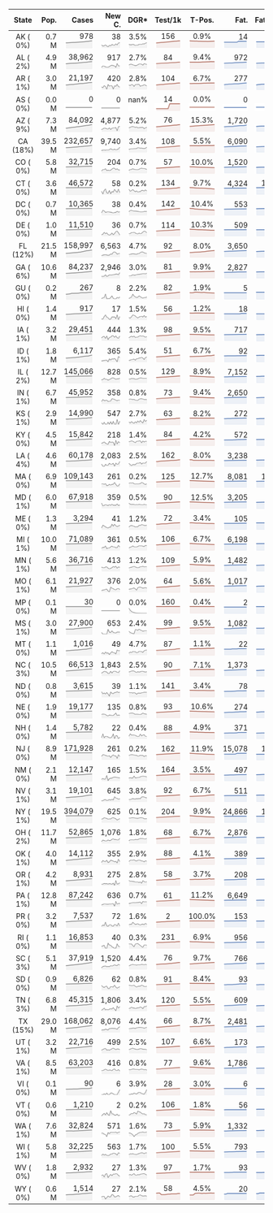 
<!-- Building Table Time:  2020-07-02T03:54:32.584017 -->


| State | Pop. | Cases | New C. | DGR* | Test/1k | T-Pos. | Fat. | Fat./1M  | CFR* |  GF* | GF-14day | Dbl.Days | CDD |  
| :---: | ---: | ---: | ---: | :---: | :---: | :---: | ---: | ---:  | :---: |  :---: | :---: | :---: | ---: |  
| AK ( 0%)  | 0.7 M  | 978 <br><img src="/assets/images/covid/sparklines/AK_img_positive_20200702_1593676472.png"> | 38 <br><img src="/assets/images/covid/sparklines/AK_img_positiveIncrease_20200702_1593676472.png"> | 3.5% <br><img src="/assets/images/covid/sparklines/AK_img_dgr_4_20200702_1593676472.png"> | 156 <br><img src="/assets/images/covid/sparklines/AK_img_total_test_per_1k_20200702_1593676472.png"> | 0.9% <br><img src="/assets/images/covid/sparklines/AK_img_test_positivity_20200702_1593676473.png"> | 14 <br><img src="/assets/images/covid/sparklines/AK_img_death_20200702_1593676473.png"> | 19 <br><img src="/assets/images/covid/sparklines/AK_img_death_20200702_1593676473.png">  | 1.5% <br><img src="/assets/images/covid/sparklines/AK_img_cfr_4_20200702_1593676474.png"> |  1.2 <br><img src="/assets/images/covid/sparklines/AK_img_gfac_4_20200702_1593676473.png"> | 17.6 <br><img src="/assets/images/covid/sparklines/AK_img_gfac_14sum_20200702_1593676473.png"> | 20 <br><img src="/assets/images/covid/sparklines/AK_img_doubling_days_20200702_1593676473.png"> | 0   |  
| AL ( 2%)  | 4.9 M  | 38,962 <br><img src="/assets/images/covid/sparklines/AL_img_positive_20200702_1593676474.png"> | 917 <br><img src="/assets/images/covid/sparklines/AL_img_positiveIncrease_20200702_1593676474.png"> | 2.7% <br><img src="/assets/images/covid/sparklines/AL_img_dgr_4_20200702_1593676474.png"> | 84 <br><img src="/assets/images/covid/sparklines/AL_img_total_test_per_1k_20200702_1593676474.png"> | 9.4% <br><img src="/assets/images/covid/sparklines/AL_img_test_positivity_20200702_1593676474.png"> | 972 <br><img src="/assets/images/covid/sparklines/AL_img_death_20200702_1593676474.png"> | 198 <br><img src="/assets/images/covid/sparklines/AL_img_death_20200702_1593676474.png">  | 2.5% <br><img src="/assets/images/covid/sparklines/AL_img_cfr_4_20200702_1593676475.png"> |  1.4 <br><img src="/assets/images/covid/sparklines/AL_img_gfac_4_20200702_1593676474.png"> | 17.5 <br><img src="/assets/images/covid/sparklines/AL_img_gfac_14sum_20200702_1593676475.png"> | 26 <br><img src="/assets/images/covid/sparklines/AL_img_doubling_days_20200702_1593676475.png"> | 0   |  
| AR ( 1%)  | 3.0 M  | 21,197 <br><img src="/assets/images/covid/sparklines/AR_img_positive_20200702_1593676475.png"> | 420 <br><img src="/assets/images/covid/sparklines/AR_img_positiveIncrease_20200702_1593676475.png"> | 2.8% <br><img src="/assets/images/covid/sparklines/AR_img_dgr_4_20200702_1593676475.png"> | 104 <br><img src="/assets/images/covid/sparklines/AR_img_total_test_per_1k_20200702_1593676476.png"> | 6.7% <br><img src="/assets/images/covid/sparklines/AR_img_test_positivity_20200702_1593676476.png"> | 277 <br><img src="/assets/images/covid/sparklines/AR_img_death_20200702_1593676476.png"> | 92 <br><img src="/assets/images/covid/sparklines/AR_img_death_20200702_1593676476.png">  | 1.3% <br><img src="/assets/images/covid/sparklines/AR_img_cfr_4_20200702_1593676477.png"> |  0.9 <br><img src="/assets/images/covid/sparklines/AR_img_gfac_4_20200702_1593676476.png"> | 12.0 <br><img src="/assets/images/covid/sparklines/AR_img_gfac_14sum_20200702_1593676476.png"> | 25 <br><img src="/assets/images/covid/sparklines/AR_img_doubling_days_20200702_1593676476.png"> | 2   |  
| AS ( 0%)  | 0.0 M  | 0 <br><img src="/assets/images/covid/sparklines/AS_img_positive_20200702_1593676477.png"> | 0 <br><img src="/assets/images/covid/sparklines/AS_img_positiveIncrease_20200702_1593676477.png"> | nan% <br><img src="/assets/images/covid/sparklines/AS_img_dgr_4_20200702_1593676477.png"> | 14 <br><img src="/assets/images/covid/sparklines/AS_img_total_test_per_1k_20200702_1593676477.png"> | 0.0% <br><img src="/assets/images/covid/sparklines/AS_img_test_positivity_20200702_1593676477.png"> | 0 <br><img src="/assets/images/covid/sparklines/AS_img_death_20200702_1593676477.png"> | 0 <br><img src="/assets/images/covid/sparklines/AS_img_death_20200702_1593676477.png">  | 0.0% <br><img src="/assets/images/covid/sparklines/AS_img_cfr_4_20200702_1593676478.png"> |  nan <br><img src="/assets/images/covid/sparklines/AS_img_gfac_4_20200702_1593676477.png"> | nan <br><img src="/assets/images/covid/sparklines/AS_img_gfac_14sum_20200702_1593676478.png"> | nan <br><img src="/assets/images/covid/sparklines/AS_img_doubling_days_20200702_1593676478.png"> | 93   |  
| AZ ( 9%)  | 7.3 M  | 84,092 <br><img src="/assets/images/covid/sparklines/AZ_img_positive_20200702_1593676478.png"> | 4,877 <br><img src="/assets/images/covid/sparklines/AZ_img_positiveIncrease_20200702_1593676478.png"> | 5.2% <br><img src="/assets/images/covid/sparklines/AZ_img_dgr_4_20200702_1593676478.png"> | 76 <br><img src="/assets/images/covid/sparklines/AZ_img_total_test_per_1k_20200702_1593676479.png"> | 15.3% <br><img src="/assets/images/covid/sparklines/AZ_img_test_positivity_20200702_1593676479.png"> | 1,720 <br><img src="/assets/images/covid/sparklines/AZ_img_death_20200702_1593676479.png"> | 236 <br><img src="/assets/images/covid/sparklines/AZ_img_death_20200702_1593676479.png">  | 2.1% <br><img src="/assets/images/covid/sparklines/AZ_img_cfr_4_20200702_1593676480.png"> |  2.5 <br><img src="/assets/images/covid/sparklines/AZ_img_gfac_4_20200702_1593676479.png"> | 19.2 <br><img src="/assets/images/covid/sparklines/AZ_img_gfac_14sum_20200702_1593676479.png"> | 13 <br><img src="/assets/images/covid/sparklines/AZ_img_doubling_days_20200702_1593676480.png"> | 0   |  
| CA (18%)  | 39.5 M  | 232,657 <br><img src="/assets/images/covid/sparklines/CA_img_positive_20200702_1593676480.png"> | 9,740 <br><img src="/assets/images/covid/sparklines/CA_img_positiveIncrease_20200702_1593676480.png"> | 3.4% <br><img src="/assets/images/covid/sparklines/CA_img_dgr_4_20200702_1593676480.png"> | 108 <br><img src="/assets/images/covid/sparklines/CA_img_total_test_per_1k_20200702_1593676480.png"> | 5.5% <br><img src="/assets/images/covid/sparklines/CA_img_test_positivity_20200702_1593676480.png"> | 6,090 <br><img src="/assets/images/covid/sparklines/CA_img_death_20200702_1593676481.png"> | 154 <br><img src="/assets/images/covid/sparklines/CA_img_death_20200702_1593676481.png">  | 2.7% <br><img src="/assets/images/covid/sparklines/CA_img_cfr_4_20200702_1593676481.png"> |  1.3 <br><img src="/assets/images/covid/sparklines/CA_img_gfac_4_20200702_1593676481.png"> | 15.3 <br><img src="/assets/images/covid/sparklines/CA_img_gfac_14sum_20200702_1593676481.png"> | 20 <br><img src="/assets/images/covid/sparklines/CA_img_doubling_days_20200702_1593676481.png"> | 0   |  
| CO ( 0%)  | 5.8 M  | 32,715 <br><img src="/assets/images/covid/sparklines/CO_img_positive_20200702_1593676481.png"> | 204 <br><img src="/assets/images/covid/sparklines/CO_img_positiveIncrease_20200702_1593676482.png"> | 0.7% <br><img src="/assets/images/covid/sparklines/CO_img_dgr_4_20200702_1593676482.png"> | 57 <br><img src="/assets/images/covid/sparklines/CO_img_total_test_per_1k_20200702_1593676482.png"> | 10.0% <br><img src="/assets/images/covid/sparklines/CO_img_test_positivity_20200702_1593676482.png"> | 1,520 <br><img src="/assets/images/covid/sparklines/CO_img_death_20200702_1593676482.png"> | 264 <br><img src="/assets/images/covid/sparklines/CO_img_death_20200702_1593676482.png">  | 4.6% <br><img src="/assets/images/covid/sparklines/CO_img_cfr_4_20200702_1593676483.png"> |  1.0 <br><img src="/assets/images/covid/sparklines/CO_img_gfac_4_20200702_1593676482.png"> | 15.0 <br><img src="/assets/images/covid/sparklines/CO_img_gfac_14sum_20200702_1593676482.png"> | 98 <br><img src="/assets/images/covid/sparklines/CO_img_doubling_days_20200702_1593676483.png"> | 0   |  
| CT ( 0%)  | 3.6 M  | 46,572 <br><img src="/assets/images/covid/sparklines/CT_img_positive_20200702_1593676483.png"> | 58 <br><img src="/assets/images/covid/sparklines/CT_img_positiveIncrease_20200702_1593676483.png"> | 0.2% <br><img src="/assets/images/covid/sparklines/CT_img_dgr_4_20200702_1593676483.png"> | 134 <br><img src="/assets/images/covid/sparklines/CT_img_total_test_per_1k_20200702_1593676484.png"> | 9.7% <br><img src="/assets/images/covid/sparklines/CT_img_test_positivity_20200702_1593676484.png"> | 4,324 <br><img src="/assets/images/covid/sparklines/CT_img_death_20200702_1593676484.png"> | 1,213 <br><img src="/assets/images/covid/sparklines/CT_img_death_20200702_1593676484.png">  | 9.3% <br><img src="/assets/images/covid/sparklines/CT_img_cfr_4_20200702_1593676485.png"> |  1.2 <br><img src="/assets/images/covid/sparklines/CT_img_gfac_4_20200702_1593676484.png"> | 30.1 <br><img src="/assets/images/covid/sparklines/CT_img_gfac_14sum_20200702_1593676484.png"> | 360 <br><img src="/assets/images/covid/sparklines/CT_img_doubling_days_20200702_1593676484.png"> | 1   |  
| DC ( 0%)  | 0.7 M  | 10,365 <br><img src="/assets/images/covid/sparklines/DC_img_positive_20200702_1593676485.png"> | 38 <br><img src="/assets/images/covid/sparklines/DC_img_positiveIncrease_20200702_1593676485.png"> | 0.4% <br><img src="/assets/images/covid/sparklines/DC_img_dgr_4_20200702_1593676485.png"> | 142 <br><img src="/assets/images/covid/sparklines/DC_img_total_test_per_1k_20200702_1593676485.png"> | 10.4% <br><img src="/assets/images/covid/sparklines/DC_img_test_positivity_20200702_1593676485.png"> | 553 <br><img src="/assets/images/covid/sparklines/DC_img_death_20200702_1593676485.png"> | 784 <br><img src="/assets/images/covid/sparklines/DC_img_death_20200702_1593676485.png">  | 5.3% <br><img src="/assets/images/covid/sparklines/DC_img_cfr_4_20200702_1593676486.png"> |  1.0 <br><img src="/assets/images/covid/sparklines/DC_img_gfac_4_20200702_1593676486.png"> | 14.8 <br><img src="/assets/images/covid/sparklines/DC_img_gfac_14sum_20200702_1593676486.png"> | 194 <br><img src="/assets/images/covid/sparklines/DC_img_doubling_days_20200702_1593676486.png"> | 0   |  
| DE ( 0%)  | 1.0 M  | 11,510 <br><img src="/assets/images/covid/sparklines/DE_img_positive_20200702_1593676486.png"> | 36 <br><img src="/assets/images/covid/sparklines/DE_img_positiveIncrease_20200702_1593676486.png"> | 0.7% <br><img src="/assets/images/covid/sparklines/DE_img_dgr_4_20200702_1593676487.png"> | 114 <br><img src="/assets/images/covid/sparklines/DE_img_total_test_per_1k_20200702_1593676487.png"> | 10.3% <br><img src="/assets/images/covid/sparklines/DE_img_test_positivity_20200702_1593676487.png"> | 509 <br><img src="/assets/images/covid/sparklines/DE_img_death_20200702_1593676487.png"> | 523 <br><img src="/assets/images/covid/sparklines/DE_img_death_20200702_1593676487.png">  | 4.5% <br><img src="/assets/images/covid/sparklines/DE_img_cfr_4_20200702_1593676488.png"> |  0.8 <br><img src="/assets/images/covid/sparklines/DE_img_gfac_4_20200702_1593676487.png"> | 16.7 <br><img src="/assets/images/covid/sparklines/DE_img_gfac_14sum_20200702_1593676487.png"> | 99 <br><img src="/assets/images/covid/sparklines/DE_img_doubling_days_20200702_1593676487.png"> | 2   |  
| FL (12%)  | 21.5 M  | 158,997 <br><img src="/assets/images/covid/sparklines/FL_img_positive_20200702_1593676488.png"> | 6,563 <br><img src="/assets/images/covid/sparklines/FL_img_positiveIncrease_20200702_1593676488.png"> | 4.7% <br><img src="/assets/images/covid/sparklines/FL_img_dgr_4_20200702_1593676488.png"> | 92 <br><img src="/assets/images/covid/sparklines/FL_img_total_test_per_1k_20200702_1593676488.png"> | 8.0% <br><img src="/assets/images/covid/sparklines/FL_img_test_positivity_20200702_1593676488.png"> | 3,650 <br><img src="/assets/images/covid/sparklines/FL_img_death_20200702_1593676489.png"> | 170 <br><img src="/assets/images/covid/sparklines/FL_img_death_20200702_1593676489.png">  | 2.4% <br><img src="/assets/images/covid/sparklines/FL_img_cfr_4_20200702_1593676489.png"> |  1.0 <br><img src="/assets/images/covid/sparklines/FL_img_gfac_4_20200702_1593676489.png"> | 15.6 <br><img src="/assets/images/covid/sparklines/FL_img_gfac_14sum_20200702_1593676489.png"> | 15 <br><img src="/assets/images/covid/sparklines/FL_img_doubling_days_20200702_1593676489.png"> | 0   |  
| GA ( 6%)  | 10.6 M  | 84,237 <br><img src="/assets/images/covid/sparklines/GA_img_positive_20200702_1593676490.png"> | 2,946 <br><img src="/assets/images/covid/sparklines/GA_img_positiveIncrease_20200702_1593676490.png"> | 3.0% <br><img src="/assets/images/covid/sparklines/GA_img_dgr_4_20200702_1593676490.png"> | 81 <br><img src="/assets/images/covid/sparklines/GA_img_total_test_per_1k_20200702_1593676490.png"> | 9.9% <br><img src="/assets/images/covid/sparklines/GA_img_test_positivity_20200702_1593676490.png"> | 2,827 <br><img src="/assets/images/covid/sparklines/GA_img_death_20200702_1593676490.png"> | 266 <br><img src="/assets/images/covid/sparklines/GA_img_death_20200702_1593676490.png">  | 3.5% <br><img src="/assets/images/covid/sparklines/GA_img_cfr_4_20200702_1593676491.png"> |  1.2 <br><img src="/assets/images/covid/sparklines/GA_img_gfac_4_20200702_1593676490.png"> | 15.7 <br><img src="/assets/images/covid/sparklines/GA_img_gfac_14sum_20200702_1593676491.png"> | 23 <br><img src="/assets/images/covid/sparklines/GA_img_doubling_days_20200702_1593676491.png"> | 0   |  
| GU ( 0%)  | 0.2 M  | 267 <br><img src="/assets/images/covid/sparklines/GU_img_positive_20200702_1593676491.png"> | 8 <br><img src="/assets/images/covid/sparklines/GU_img_positiveIncrease_20200702_1593676491.png"> | 2.2% <br><img src="/assets/images/covid/sparklines/GU_img_dgr_4_20200702_1593676491.png"> | 82 <br><img src="/assets/images/covid/sparklines/GU_img_total_test_per_1k_20200702_1593676491.png"> | 1.9% <br><img src="/assets/images/covid/sparklines/GU_img_test_positivity_20200702_1593676492.png"> | 5 <br><img src="/assets/images/covid/sparklines/GU_img_death_20200702_1593676492.png"> | 30 <br><img src="/assets/images/covid/sparklines/GU_img_death_20200702_1593676492.png">  | 1.9% <br><img src="/assets/images/covid/sparklines/GU_img_cfr_4_20200702_1593676492.png"> |  1.4 <br><img src="/assets/images/covid/sparklines/GU_img_gfac_4_20200702_1593676492.png"> | 22.9 <br><img src="/assets/images/covid/sparklines/GU_img_gfac_14sum_20200702_1593676492.png"> | 31 <br><img src="/assets/images/covid/sparklines/GU_img_doubling_days_20200702_1593676492.png"> | 0   |  
| HI ( 0%)  | 1.4 M  | 917 <br><img src="/assets/images/covid/sparklines/HI_img_positive_20200702_1593676493.png"> | 17 <br><img src="/assets/images/covid/sparklines/HI_img_positiveIncrease_20200702_1593676493.png"> | 1.5% <br><img src="/assets/images/covid/sparklines/HI_img_dgr_4_20200702_1593676493.png"> | 56 <br><img src="/assets/images/covid/sparklines/HI_img_total_test_per_1k_20200702_1593676493.png"> | 1.2% <br><img src="/assets/images/covid/sparklines/HI_img_test_positivity_20200702_1593676493.png"> | 18 <br><img src="/assets/images/covid/sparklines/HI_img_death_20200702_1593676493.png"> | 13 <br><img src="/assets/images/covid/sparklines/HI_img_death_20200702_1593676493.png">  | 2.0% <br><img src="/assets/images/covid/sparklines/HI_img_cfr_4_20200702_1593676494.png"> |  7.7 <br><img src="/assets/images/covid/sparklines/HI_img_gfac_4_20200702_1593676493.png"> | 29.2 <br><img src="/assets/images/covid/sparklines/HI_img_gfac_14sum_20200702_1593676494.png"> | 46 <br><img src="/assets/images/covid/sparklines/HI_img_doubling_days_20200702_1593676494.png"> | 0   |  
| IA ( 1%)  | 3.2 M  | 29,451 <br><img src="/assets/images/covid/sparklines/IA_img_positive_20200702_1593676494.png"> | 444 <br><img src="/assets/images/covid/sparklines/IA_img_positiveIncrease_20200702_1593676494.png"> | 1.3% <br><img src="/assets/images/covid/sparklines/IA_img_dgr_4_20200702_1593676494.png"> | 98 <br><img src="/assets/images/covid/sparklines/IA_img_total_test_per_1k_20200702_1593676494.png"> | 9.5% <br><img src="/assets/images/covid/sparklines/IA_img_test_positivity_20200702_1593676495.png"> | 717 <br><img src="/assets/images/covid/sparklines/IA_img_death_20200702_1593676495.png"> | 227 <br><img src="/assets/images/covid/sparklines/IA_img_death_20200702_1593676495.png">  | 2.5% <br><img src="/assets/images/covid/sparklines/IA_img_cfr_4_20200702_1593676495.png"> |  1.3 <br><img src="/assets/images/covid/sparklines/IA_img_gfac_4_20200702_1593676495.png"> | 18.1 <br><img src="/assets/images/covid/sparklines/IA_img_gfac_14sum_20200702_1593676495.png"> | 54 <br><img src="/assets/images/covid/sparklines/IA_img_doubling_days_20200702_1593676495.png"> | 0   |  
| ID ( 1%)  | 1.8 M  | 6,117 <br><img src="/assets/images/covid/sparklines/ID_img_positive_20200702_1593676496.png"> | 365 <br><img src="/assets/images/covid/sparklines/ID_img_positiveIncrease_20200702_1593676496.png"> | 5.4% <br><img src="/assets/images/covid/sparklines/ID_img_dgr_4_20200702_1593676496.png"> | 51 <br><img src="/assets/images/covid/sparklines/ID_img_total_test_per_1k_20200702_1593676496.png"> | 6.7% <br><img src="/assets/images/covid/sparklines/ID_img_test_positivity_20200702_1593676496.png"> | 92 <br><img src="/assets/images/covid/sparklines/ID_img_death_20200702_1593676496.png"> | 51 <br><img src="/assets/images/covid/sparklines/ID_img_death_20200702_1593676496.png">  | 1.6% <br><img src="/assets/images/covid/sparklines/ID_img_cfr_4_20200702_1593676497.png"> |  0.7 <br><img src="/assets/images/covid/sparklines/ID_img_gfac_4_20200702_1593676496.png"> | 12.3 <br><img src="/assets/images/covid/sparklines/ID_img_gfac_14sum_20200702_1593676497.png"> | 13 <br><img src="/assets/images/covid/sparklines/ID_img_doubling_days_20200702_1593676497.png"> | 1   |  
| IL ( 2%)  | 12.7 M  | 145,066 <br><img src="/assets/images/covid/sparklines/IL_img_positive_20200702_1593676497.png"> | 828 <br><img src="/assets/images/covid/sparklines/IL_img_positiveIncrease_20200702_1593676497.png"> | 0.5% <br><img src="/assets/images/covid/sparklines/IL_img_dgr_4_20200702_1593676497.png"> | 129 <br><img src="/assets/images/covid/sparklines/IL_img_total_test_per_1k_20200702_1593676498.png"> | 8.9% <br><img src="/assets/images/covid/sparklines/IL_img_test_positivity_20200702_1593676498.png"> | 7,152 <br><img src="/assets/images/covid/sparklines/IL_img_death_20200702_1593676498.png"> | 564 <br><img src="/assets/images/covid/sparklines/IL_img_death_20200702_1593676498.png">  | 4.9% <br><img src="/assets/images/covid/sparklines/IL_img_cfr_4_20200702_1593676499.png"> |  1.1 <br><img src="/assets/images/covid/sparklines/IL_img_gfac_4_20200702_1593676498.png"> | 14.6 <br><img src="/assets/images/covid/sparklines/IL_img_gfac_14sum_20200702_1593676498.png"> | 129 <br><img src="/assets/images/covid/sparklines/IL_img_doubling_days_20200702_1593676498.png"> | 0   |  
| IN ( 1%)  | 6.7 M  | 45,952 <br><img src="/assets/images/covid/sparklines/IN_img_positive_20200702_1593676499.png"> | 358 <br><img src="/assets/images/covid/sparklines/IN_img_positiveIncrease_20200702_1593676499.png"> | 0.8% <br><img src="/assets/images/covid/sparklines/IN_img_dgr_4_20200702_1593676499.png"> | 73 <br><img src="/assets/images/covid/sparklines/IN_img_total_test_per_1k_20200702_1593676499.png"> | 9.4% <br><img src="/assets/images/covid/sparklines/IN_img_test_positivity_20200702_1593676499.png"> | 2,650 <br><img src="/assets/images/covid/sparklines/IN_img_death_20200702_1593676500.png"> | 394 <br><img src="/assets/images/covid/sparklines/IN_img_death_20200702_1593676500.png">  | 5.8% <br><img src="/assets/images/covid/sparklines/IN_img_cfr_4_20200702_1593676500.png"> |  1.0 <br><img src="/assets/images/covid/sparklines/IN_img_gfac_4_20200702_1593676500.png"> | 15.0 <br><img src="/assets/images/covid/sparklines/IN_img_gfac_14sum_20200702_1593676500.png"> | 87 <br><img src="/assets/images/covid/sparklines/IN_img_doubling_days_20200702_1593676500.png"> | 1   |  
| KS ( 1%)  | 2.9 M  | 14,990 <br><img src="/assets/images/covid/sparklines/KS_img_positive_20200702_1593676500.png"> | 547 <br><img src="/assets/images/covid/sparklines/KS_img_positiveIncrease_20200702_1593676501.png"> | 2.7% <br><img src="/assets/images/covid/sparklines/KS_img_dgr_4_20200702_1593676501.png"> | 63 <br><img src="/assets/images/covid/sparklines/KS_img_total_test_per_1k_20200702_1593676501.png"> | 8.2% <br><img src="/assets/images/covid/sparklines/KS_img_test_positivity_20200702_1593676501.png"> | 272 <br><img src="/assets/images/covid/sparklines/KS_img_death_20200702_1593676501.png"> | 93 <br><img src="/assets/images/covid/sparklines/KS_img_death_20200702_1593676501.png">  | 1.9% <br><img src="/assets/images/covid/sparklines/KS_img_cfr_4_20200702_1593676502.png"> |  0.0 <br><img src="/assets/images/covid/sparklines/KS_img_gfac_4_20200702_1593676501.png"> | 0.0 <br><img src="/assets/images/covid/sparklines/KS_img_gfac_14sum_20200702_1593676501.png"> | 26 <br><img src="/assets/images/covid/sparklines/KS_img_doubling_days_20200702_1593676501.png"> | 0   |  
| KY ( 0%)  | 4.5 M  | 15,842 <br><img src="/assets/images/covid/sparklines/KY_img_positive_20200702_1593676502.png"> | 218 <br><img src="/assets/images/covid/sparklines/KY_img_positiveIncrease_20200702_1593676502.png"> | 1.4% <br><img src="/assets/images/covid/sparklines/KY_img_dgr_4_20200702_1593676502.png"> | 84 <br><img src="/assets/images/covid/sparklines/KY_img_total_test_per_1k_20200702_1593676502.png"> | 4.2% <br><img src="/assets/images/covid/sparklines/KY_img_test_positivity_20200702_1593676502.png"> | 572 <br><img src="/assets/images/covid/sparklines/KY_img_death_20200702_1593676503.png"> | 128 <br><img src="/assets/images/covid/sparklines/KY_img_death_20200702_1593676503.png">  | 3.6% <br><img src="/assets/images/covid/sparklines/KY_img_cfr_4_20200702_1593676503.png"> |  1.1 <br><img src="/assets/images/covid/sparklines/KY_img_gfac_4_20200702_1593676503.png"> | 14.7 <br><img src="/assets/images/covid/sparklines/KY_img_gfac_14sum_20200702_1593676503.png"> | 48 <br><img src="/assets/images/covid/sparklines/KY_img_doubling_days_20200702_1593676503.png"> | 1   |  
| LA ( 4%)  | 4.6 M  | 60,178 <br><img src="/assets/images/covid/sparklines/LA_img_positive_20200702_1593676503.png"> | 2,083 <br><img src="/assets/images/covid/sparklines/LA_img_positiveIncrease_20200702_1593676504.png"> | 2.5% <br><img src="/assets/images/covid/sparklines/LA_img_dgr_4_20200702_1593676504.png"> | 162 <br><img src="/assets/images/covid/sparklines/LA_img_total_test_per_1k_20200702_1593676504.png"> | 8.0% <br><img src="/assets/images/covid/sparklines/LA_img_test_positivity_20200702_1593676504.png"> | 3,238 <br><img src="/assets/images/covid/sparklines/LA_img_death_20200702_1593676504.png"> | 697 <br><img src="/assets/images/covid/sparklines/LA_img_death_20200702_1593676504.png">  | 5.5% <br><img src="/assets/images/covid/sparklines/LA_img_cfr_4_20200702_1593676505.png"> |  1.4 <br><img src="/assets/images/covid/sparklines/LA_img_gfac_4_20200702_1593676504.png"> | 4.5 <br><img src="/assets/images/covid/sparklines/LA_img_gfac_14sum_20200702_1593676504.png"> | 28 <br><img src="/assets/images/covid/sparklines/LA_img_doubling_days_20200702_1593676505.png"> | 0   |  
| MA ( 0%)  | 6.9 M  | 109,143 <br><img src="/assets/images/covid/sparklines/MA_img_positive_20200702_1593676505.png"> | 261 <br><img src="/assets/images/covid/sparklines/MA_img_positiveIncrease_20200702_1593676505.png"> | 0.2% <br><img src="/assets/images/covid/sparklines/MA_img_dgr_4_20200702_1593676505.png"> | 125 <br><img src="/assets/images/covid/sparklines/MA_img_total_test_per_1k_20200702_1593676505.png"> | 12.7% <br><img src="/assets/images/covid/sparklines/MA_img_test_positivity_20200702_1593676505.png"> | 8,081 <br><img src="/assets/images/covid/sparklines/MA_img_death_20200702_1593676506.png"> | 1,172 <br><img src="/assets/images/covid/sparklines/MA_img_death_20200702_1593676506.png">  | 7.4% <br><img src="/assets/images/covid/sparklines/MA_img_cfr_4_20200702_1593676506.png"> |  1.5 <br><img src="/assets/images/covid/sparklines/MA_img_gfac_4_20200702_1593676506.png"> | 15.2 <br><img src="/assets/images/covid/sparklines/MA_img_gfac_14sum_20200702_1593676506.png"> | 373 <br><img src="/assets/images/covid/sparklines/MA_img_doubling_days_20200702_1593676506.png"> | 0   |  
| MD ( 1%)  | 6.0 M  | 67,918 <br><img src="/assets/images/covid/sparklines/MD_img_positive_20200702_1593676506.png"> | 359 <br><img src="/assets/images/covid/sparklines/MD_img_positiveIncrease_20200702_1593676507.png"> | 0.5% <br><img src="/assets/images/covid/sparklines/MD_img_dgr_4_20200702_1593676507.png"> | 90 <br><img src="/assets/images/covid/sparklines/MD_img_total_test_per_1k_20200702_1593676507.png"> | 12.5% <br><img src="/assets/images/covid/sparklines/MD_img_test_positivity_20200702_1593676507.png"> | 3,205 <br><img src="/assets/images/covid/sparklines/MD_img_death_20200702_1593676507.png"> | 530 <br><img src="/assets/images/covid/sparklines/MD_img_death_20200702_1593676507.png">  | 4.7% <br><img src="/assets/images/covid/sparklines/MD_img_cfr_4_20200702_1593676508.png"> |  1.0 <br><img src="/assets/images/covid/sparklines/MD_img_gfac_4_20200702_1593676507.png"> | 14.4 <br><img src="/assets/images/covid/sparklines/MD_img_gfac_14sum_20200702_1593676507.png"> | 129 <br><img src="/assets/images/covid/sparklines/MD_img_doubling_days_20200702_1593676508.png"> | 0   |  
| ME ( 0%)  | 1.3 M  | 3,294 <br><img src="/assets/images/covid/sparklines/ME_img_positive_20200702_1593676508.png"> | 41 <br><img src="/assets/images/covid/sparklines/ME_img_positiveIncrease_20200702_1593676508.png"> | 1.2% <br><img src="/assets/images/covid/sparklines/ME_img_dgr_4_20200702_1593676508.png"> | 72 <br><img src="/assets/images/covid/sparklines/ME_img_total_test_per_1k_20200702_1593676508.png"> | 3.4% <br><img src="/assets/images/covid/sparklines/ME_img_test_positivity_20200702_1593676508.png"> | 105 <br><img src="/assets/images/covid/sparklines/ME_img_death_20200702_1593676509.png"> | 78 <br><img src="/assets/images/covid/sparklines/ME_img_death_20200702_1593676509.png">  | 3.2% <br><img src="/assets/images/covid/sparklines/ME_img_cfr_4_20200702_1593676509.png"> |  1.1 <br><img src="/assets/images/covid/sparklines/ME_img_gfac_4_20200702_1593676509.png"> | 16.7 <br><img src="/assets/images/covid/sparklines/ME_img_gfac_14sum_20200702_1593676509.png"> | 60 <br><img src="/assets/images/covid/sparklines/ME_img_doubling_days_20200702_1593676509.png"> | 0   |  
| MI ( 1%)  | 10.0 M  | 71,089 <br><img src="/assets/images/covid/sparklines/MI_img_positive_20200702_1593676510.png"> | 361 <br><img src="/assets/images/covid/sparklines/MI_img_positiveIncrease_20200702_1593676510.png"> | 0.5% <br><img src="/assets/images/covid/sparklines/MI_img_dgr_4_20200702_1593676510.png"> | 106 <br><img src="/assets/images/covid/sparklines/MI_img_total_test_per_1k_20200702_1593676510.png"> | 6.7% <br><img src="/assets/images/covid/sparklines/MI_img_test_positivity_20200702_1593676510.png"> | 6,198 <br><img src="/assets/images/covid/sparklines/MI_img_death_20200702_1593676510.png"> | 621 <br><img src="/assets/images/covid/sparklines/MI_img_death_20200702_1593676510.png">  | 8.8% <br><img src="/assets/images/covid/sparklines/MI_img_cfr_4_20200702_1593676511.png"> |  1.1 <br><img src="/assets/images/covid/sparklines/MI_img_gfac_4_20200702_1593676510.png"> | 17.6 <br><img src="/assets/images/covid/sparklines/MI_img_gfac_14sum_20200702_1593676511.png"> | 130 <br><img src="/assets/images/covid/sparklines/MI_img_doubling_days_20200702_1593676511.png"> | 1   |  
| MN ( 1%)  | 5.6 M  | 36,716 <br><img src="/assets/images/covid/sparklines/MN_img_positive_20200702_1593676511.png"> | 413 <br><img src="/assets/images/covid/sparklines/MN_img_positiveIncrease_20200702_1593676511.png"> | 1.2% <br><img src="/assets/images/covid/sparklines/MN_img_dgr_4_20200702_1593676511.png"> | 109 <br><img src="/assets/images/covid/sparklines/MN_img_total_test_per_1k_20200702_1593676512.png"> | 5.9% <br><img src="/assets/images/covid/sparklines/MN_img_test_positivity_20200702_1593676512.png"> | 1,482 <br><img src="/assets/images/covid/sparklines/MN_img_death_20200702_1593676512.png"> | 263 <br><img src="/assets/images/covid/sparklines/MN_img_death_20200702_1593676512.png">  | 4.1% <br><img src="/assets/images/covid/sparklines/MN_img_cfr_4_20200702_1593676513.png"> |  1.0 <br><img src="/assets/images/covid/sparklines/MN_img_gfac_4_20200702_1593676512.png"> | 22.9 <br><img src="/assets/images/covid/sparklines/MN_img_gfac_14sum_20200702_1593676513.png"> | 60 <br><img src="/assets/images/covid/sparklines/MN_img_doubling_days_20200702_1593676513.png"> | 1   |  
| MO ( 1%)  | 6.1 M  | 21,927 <br><img src="/assets/images/covid/sparklines/MO_img_positive_20200702_1593676513.png"> | 376 <br><img src="/assets/images/covid/sparklines/MO_img_positiveIncrease_20200702_1593676513.png"> | 2.0% <br><img src="/assets/images/covid/sparklines/MO_img_dgr_4_20200702_1593676513.png"> | 64 <br><img src="/assets/images/covid/sparklines/MO_img_total_test_per_1k_20200702_1593676514.png"> | 5.6% <br><img src="/assets/images/covid/sparklines/MO_img_test_positivity_20200702_1593676514.png"> | 1,017 <br><img src="/assets/images/covid/sparklines/MO_img_death_20200702_1593676514.png"> | 166 <br><img src="/assets/images/covid/sparklines/MO_img_death_20200702_1593676514.png">  | 4.7% <br><img src="/assets/images/covid/sparklines/MO_img_cfr_4_20200702_1593676515.png"> |  0.9 <br><img src="/assets/images/covid/sparklines/MO_img_gfac_4_20200702_1593676514.png"> | 12.1 <br><img src="/assets/images/covid/sparklines/MO_img_gfac_14sum_20200702_1593676514.png"> | 34 <br><img src="/assets/images/covid/sparklines/MO_img_doubling_days_20200702_1593676514.png"> | 1   |  
| MP ( 0%)  | 0.1 M  | 30 <br><img src="/assets/images/covid/sparklines/MP_img_positive_20200702_1593676515.png"> | 0 <br><img src="/assets/images/covid/sparklines/MP_img_positiveIncrease_20200702_1593676515.png"> | 0.0% <br><img src="/assets/images/covid/sparklines/MP_img_dgr_4_20200702_1593676515.png"> | 160 <br><img src="/assets/images/covid/sparklines/MP_img_total_test_per_1k_20200702_1593676515.png"> | 0.4% <br><img src="/assets/images/covid/sparklines/MP_img_test_positivity_20200702_1593676515.png"> | 2 <br><img src="/assets/images/covid/sparklines/MP_img_death_20200702_1593676515.png"> | 39 <br><img src="/assets/images/covid/sparklines/MP_img_death_20200702_1593676515.png">  | 6.7% <br><img src="/assets/images/covid/sparklines/MP_img_cfr_4_20200702_1593676516.png"> |  0.8 <br><img src="/assets/images/covid/sparklines/MP_img_gfac_4_20200702_1593676515.png"> | 10.6 <br><img src="/assets/images/covid/sparklines/MP_img_gfac_14sum_20200702_1593676516.png"> | 1,107,132 <br><img src="/assets/images/covid/sparklines/MP_img_doubling_days_20200702_1593676516.png"> | 93   |  
| MS ( 1%)  | 3.0 M  | 27,900 <br><img src="/assets/images/covid/sparklines/MS_img_positive_20200702_1593676516.png"> | 653 <br><img src="/assets/images/covid/sparklines/MS_img_positiveIncrease_20200702_1593676516.png"> | 2.4% <br><img src="/assets/images/covid/sparklines/MS_img_dgr_4_20200702_1593676517.png"> | 99 <br><img src="/assets/images/covid/sparklines/MS_img_total_test_per_1k_20200702_1593676517.png"> | 9.5% <br><img src="/assets/images/covid/sparklines/MS_img_test_positivity_20200702_1593676517.png"> | 1,082 <br><img src="/assets/images/covid/sparklines/MS_img_death_20200702_1593676517.png"> | 364 <br><img src="/assets/images/covid/sparklines/MS_img_death_20200702_1593676517.png">  | 4.0% <br><img src="/assets/images/covid/sparklines/MS_img_cfr_4_20200702_1593676518.png"> |  1.1 <br><img src="/assets/images/covid/sparklines/MS_img_gfac_4_20200702_1593676517.png"> | 12.8 <br><img src="/assets/images/covid/sparklines/MS_img_gfac_14sum_20200702_1593676517.png"> | 29 <br><img src="/assets/images/covid/sparklines/MS_img_doubling_days_20200702_1593676518.png"> | 1   |  
| MT ( 0%)  | 1.1 M  | 1,016 <br><img src="/assets/images/covid/sparklines/MT_img_positive_20200702_1593676518.png"> | 49 <br><img src="/assets/images/covid/sparklines/MT_img_positiveIncrease_20200702_1593676518.png"> | 4.7% <br><img src="/assets/images/covid/sparklines/MT_img_dgr_4_20200702_1593676518.png"> | 87 <br><img src="/assets/images/covid/sparklines/MT_img_total_test_per_1k_20200702_1593676518.png"> | 1.1% <br><img src="/assets/images/covid/sparklines/MT_img_test_positivity_20200702_1593676519.png"> | 22 <br><img src="/assets/images/covid/sparklines/MT_img_death_20200702_1593676519.png"> | 21 <br><img src="/assets/images/covid/sparklines/MT_img_death_20200702_1593676519.png">  | 2.3% <br><img src="/assets/images/covid/sparklines/MT_img_cfr_4_20200702_1593676520.png"> |  1.6 <br><img src="/assets/images/covid/sparklines/MT_img_gfac_4_20200702_1593676519.png"> | 25.6 <br><img src="/assets/images/covid/sparklines/MT_img_gfac_14sum_20200702_1593676519.png"> | 15 <br><img src="/assets/images/covid/sparklines/MT_img_doubling_days_20200702_1593676519.png"> | 0   |  
| NC ( 3%)  | 10.5 M  | 66,513 <br><img src="/assets/images/covid/sparklines/NC_img_positive_20200702_1593676520.png"> | 1,843 <br><img src="/assets/images/covid/sparklines/NC_img_positiveIncrease_20200702_1593676520.png"> | 2.5% <br><img src="/assets/images/covid/sparklines/NC_img_dgr_4_20200702_1593676520.png"> | 90 <br><img src="/assets/images/covid/sparklines/NC_img_total_test_per_1k_20200702_1593676520.png"> | 7.1% <br><img src="/assets/images/covid/sparklines/NC_img_test_positivity_20200702_1593676520.png"> | 1,373 <br><img src="/assets/images/covid/sparklines/NC_img_death_20200702_1593676520.png"> | 131 <br><img src="/assets/images/covid/sparklines/NC_img_death_20200702_1593676520.png">  | 2.1% <br><img src="/assets/images/covid/sparklines/NC_img_cfr_4_20200702_1593676521.png"> |  1.2 <br><img src="/assets/images/covid/sparklines/NC_img_gfac_4_20200702_1593676521.png"> | 15.3 <br><img src="/assets/images/covid/sparklines/NC_img_gfac_14sum_20200702_1593676521.png"> | 28 <br><img src="/assets/images/covid/sparklines/NC_img_doubling_days_20200702_1593676521.png"> | 0   |  
| ND ( 0%)  | 0.8 M  | 3,615 <br><img src="/assets/images/covid/sparklines/ND_img_positive_20200702_1593676521.png"> | 39 <br><img src="/assets/images/covid/sparklines/ND_img_positiveIncrease_20200702_1593676522.png"> | 1.1% <br><img src="/assets/images/covid/sparklines/ND_img_dgr_4_20200702_1593676522.png"> | 141 <br><img src="/assets/images/covid/sparklines/ND_img_total_test_per_1k_20200702_1593676522.png"> | 3.4% <br><img src="/assets/images/covid/sparklines/ND_img_test_positivity_20200702_1593676522.png"> | 78 <br><img src="/assets/images/covid/sparklines/ND_img_death_20200702_1593676522.png"> | 102 <br><img src="/assets/images/covid/sparklines/ND_img_death_20200702_1593676522.png">  | 2.2% <br><img src="/assets/images/covid/sparklines/ND_img_cfr_4_20200702_1593676523.png"> |  1.1 <br><img src="/assets/images/covid/sparklines/ND_img_gfac_4_20200702_1593676522.png"> | 18.5 <br><img src="/assets/images/covid/sparklines/ND_img_gfac_14sum_20200702_1593676522.png"> | 64 <br><img src="/assets/images/covid/sparklines/ND_img_doubling_days_20200702_1593676523.png"> | 0   |  
| NE ( 0%)  | 1.9 M  | 19,177 <br><img src="/assets/images/covid/sparklines/NE_img_positive_20200702_1593676523.png"> | 135 <br><img src="/assets/images/covid/sparklines/NE_img_positiveIncrease_20200702_1593676523.png"> | 0.8% <br><img src="/assets/images/covid/sparklines/NE_img_dgr_4_20200702_1593676523.png"> | 93 <br><img src="/assets/images/covid/sparklines/NE_img_total_test_per_1k_20200702_1593676523.png"> | 10.6% <br><img src="/assets/images/covid/sparklines/NE_img_test_positivity_20200702_1593676524.png"> | 274 <br><img src="/assets/images/covid/sparklines/NE_img_death_20200702_1593676524.png"> | 142 <br><img src="/assets/images/covid/sparklines/NE_img_death_20200702_1593676524.png">  | 1.4% <br><img src="/assets/images/covid/sparklines/NE_img_cfr_4_20200702_1593676525.png"> |  1.0 <br><img src="/assets/images/covid/sparklines/NE_img_gfac_4_20200702_1593676524.png"> | 14.5 <br><img src="/assets/images/covid/sparklines/NE_img_gfac_14sum_20200702_1593676524.png"> | 88 <br><img src="/assets/images/covid/sparklines/NE_img_doubling_days_20200702_1593676524.png"> | 1   |  
| NH ( 0%)  | 1.4 M  | 5,782 <br><img src="/assets/images/covid/sparklines/NH_img_positive_20200702_1593676525.png"> | 22 <br><img src="/assets/images/covid/sparklines/NH_img_positiveIncrease_20200702_1593676525.png"> | 0.4% <br><img src="/assets/images/covid/sparklines/NH_img_dgr_4_20200702_1593676525.png"> | 88 <br><img src="/assets/images/covid/sparklines/NH_img_total_test_per_1k_20200702_1593676525.png"> | 4.9% <br><img src="/assets/images/covid/sparklines/NH_img_test_positivity_20200702_1593676525.png"> | 371 <br><img src="/assets/images/covid/sparklines/NH_img_death_20200702_1593676525.png"> | 273 <br><img src="/assets/images/covid/sparklines/NH_img_death_20200702_1593676525.png">  | 6.4% <br><img src="/assets/images/covid/sparklines/NH_img_cfr_4_20200702_1593676526.png"> |  0.6 <br><img src="/assets/images/covid/sparklines/NH_img_gfac_4_20200702_1593676526.png"> | 17.7 <br><img src="/assets/images/covid/sparklines/NH_img_gfac_14sum_20200702_1593676526.png"> | 177 <br><img src="/assets/images/covid/sparklines/NH_img_doubling_days_20200702_1593676526.png"> | 0   |  
| NJ ( 0%)  | 8.9 M  | 171,928 <br><img src="/assets/images/covid/sparklines/NJ_img_positive_20200702_1593676527.png"> | 261 <br><img src="/assets/images/covid/sparklines/NJ_img_positiveIncrease_20200702_1593676527.png"> | 0.2% <br><img src="/assets/images/covid/sparklines/NJ_img_dgr_4_20200702_1593676527.png"> | 162 <br><img src="/assets/images/covid/sparklines/NJ_img_total_test_per_1k_20200702_1593676527.png"> | 11.9% <br><img src="/assets/images/covid/sparklines/NJ_img_test_positivity_20200702_1593676527.png"> | 15,078 <br><img src="/assets/images/covid/sparklines/NJ_img_death_20200702_1593676527.png"> | 1,698 <br><img src="/assets/images/covid/sparklines/NJ_img_death_20200702_1593676527.png">  | 8.7% <br><img src="/assets/images/covid/sparklines/NJ_img_cfr_4_20200702_1593676528.png"> |  1.6 <br><img src="/assets/images/covid/sparklines/NJ_img_gfac_4_20200702_1593676528.png"> | 16.2 <br><img src="/assets/images/covid/sparklines/NJ_img_gfac_14sum_20200702_1593676528.png"> | 426 <br><img src="/assets/images/covid/sparklines/NJ_img_doubling_days_20200702_1593676528.png"> | 1   |  
| NM ( 0%)  | 2.1 M  | 12,147 <br><img src="/assets/images/covid/sparklines/NM_img_positive_20200702_1593676529.png"> | 165 <br><img src="/assets/images/covid/sparklines/NM_img_positiveIncrease_20200702_1593676529.png"> | 1.5% <br><img src="/assets/images/covid/sparklines/NM_img_dgr_4_20200702_1593676529.png"> | 164 <br><img src="/assets/images/covid/sparklines/NM_img_total_test_per_1k_20200702_1593676529.png"> | 3.5% <br><img src="/assets/images/covid/sparklines/NM_img_test_positivity_20200702_1593676529.png"> | 497 <br><img src="/assets/images/covid/sparklines/NM_img_death_20200702_1593676529.png"> | 237 <br><img src="/assets/images/covid/sparklines/NM_img_death_20200702_1593676529.png">  | 4.2% <br><img src="/assets/images/covid/sparklines/NM_img_cfr_4_20200702_1593676530.png"> |  1.0 <br><img src="/assets/images/covid/sparklines/NM_img_gfac_4_20200702_1593676530.png"> | 15.6 <br><img src="/assets/images/covid/sparklines/NM_img_gfac_14sum_20200702_1593676530.png"> | 46 <br><img src="/assets/images/covid/sparklines/NM_img_doubling_days_20200702_1593676530.png"> | 4   |  
| NV ( 1%)  | 3.1 M  | 19,101 <br><img src="/assets/images/covid/sparklines/NV_img_positive_20200702_1593676530.png"> | 645 <br><img src="/assets/images/covid/sparklines/NV_img_positiveIncrease_20200702_1593676531.png"> | 3.8% <br><img src="/assets/images/covid/sparklines/NV_img_dgr_4_20200702_1593676531.png"> | 92 <br><img src="/assets/images/covid/sparklines/NV_img_total_test_per_1k_20200702_1593676531.png"> | 6.7% <br><img src="/assets/images/covid/sparklines/NV_img_test_positivity_20200702_1593676532.png"> | 511 <br><img src="/assets/images/covid/sparklines/NV_img_death_20200702_1593676532.png"> | 166 <br><img src="/assets/images/covid/sparklines/NV_img_death_20200702_1593676532.png">  | 2.8% <br><img src="/assets/images/covid/sparklines/NV_img_cfr_4_20200702_1593676533.png"> |  1.1 <br><img src="/assets/images/covid/sparklines/NV_img_gfac_4_20200702_1593676532.png"> | 17.1 <br><img src="/assets/images/covid/sparklines/NV_img_gfac_14sum_20200702_1593676532.png"> | 18 <br><img src="/assets/images/covid/sparklines/NV_img_doubling_days_20200702_1593676532.png"> | 0   |  
| NY ( 1%)  | 19.5 M  | 394,079 <br><img src="/assets/images/covid/sparklines/NY_img_positive_20200702_1593676533.png"> | 625 <br><img src="/assets/images/covid/sparklines/NY_img_positiveIncrease_20200702_1593676533.png"> | 0.1% <br><img src="/assets/images/covid/sparklines/NY_img_dgr_4_20200702_1593676533.png"> | 204 <br><img src="/assets/images/covid/sparklines/NY_img_total_test_per_1k_20200702_1593676533.png"> | 9.9% <br><img src="/assets/images/covid/sparklines/NY_img_test_positivity_20200702_1593676533.png"> | 24,866 <br><img src="/assets/images/covid/sparklines/NY_img_death_20200702_1593676533.png"> | 1,278 <br><img src="/assets/images/covid/sparklines/NY_img_death_20200702_1593676533.png">  | 6.3% <br><img src="/assets/images/covid/sparklines/NY_img_cfr_4_20200702_1593676534.png"> |  1.1 <br><img src="/assets/images/covid/sparklines/NY_img_gfac_4_20200702_1593676534.png"> | 14.1 <br><img src="/assets/images/covid/sparklines/NY_img_gfac_14sum_20200702_1593676534.png"> | 471 <br><img src="/assets/images/covid/sparklines/NY_img_doubling_days_20200702_1593676534.png"> | 0   |  
| OH ( 2%)  | 11.7 M  | 52,865 <br><img src="/assets/images/covid/sparklines/OH_img_positive_20200702_1593676534.png"> | 1,076 <br><img src="/assets/images/covid/sparklines/OH_img_positiveIncrease_20200702_1593676535.png"> | 1.8% <br><img src="/assets/images/covid/sparklines/OH_img_dgr_4_20200702_1593676535.png"> | 68 <br><img src="/assets/images/covid/sparklines/OH_img_total_test_per_1k_20200702_1593676535.png"> | 6.7% <br><img src="/assets/images/covid/sparklines/OH_img_test_positivity_20200702_1593676535.png"> | 2,876 <br><img src="/assets/images/covid/sparklines/OH_img_death_20200702_1593676535.png"> | 246 <br><img src="/assets/images/covid/sparklines/OH_img_death_20200702_1593676535.png">  | 5.5% <br><img src="/assets/images/covid/sparklines/OH_img_cfr_4_20200702_1593676536.png"> |  1.2 <br><img src="/assets/images/covid/sparklines/OH_img_gfac_4_20200702_1593676535.png"> | 15.2 <br><img src="/assets/images/covid/sparklines/OH_img_gfac_14sum_20200702_1593676536.png"> | 39 <br><img src="/assets/images/covid/sparklines/OH_img_doubling_days_20200702_1593676536.png"> | 0   |  
| OK ( 1%)  | 4.0 M  | 14,112 <br><img src="/assets/images/covid/sparklines/OK_img_positive_20200702_1593676536.png"> | 355 <br><img src="/assets/images/covid/sparklines/OK_img_positiveIncrease_20200702_1593676536.png"> | 2.9% <br><img src="/assets/images/covid/sparklines/OK_img_dgr_4_20200702_1593676536.png"> | 88 <br><img src="/assets/images/covid/sparklines/OK_img_total_test_per_1k_20200702_1593676537.png"> | 4.1% <br><img src="/assets/images/covid/sparklines/OK_img_test_positivity_20200702_1593676537.png"> | 389 <br><img src="/assets/images/covid/sparklines/OK_img_death_20200702_1593676537.png"> | 98 <br><img src="/assets/images/covid/sparklines/OK_img_death_20200702_1593676537.png">  | 2.9% <br><img src="/assets/images/covid/sparklines/OK_img_cfr_4_20200702_1593676538.png"> |  1.3 <br><img src="/assets/images/covid/sparklines/OK_img_gfac_4_20200702_1593676537.png"> | 16.2 <br><img src="/assets/images/covid/sparklines/OK_img_gfac_14sum_20200702_1593676537.png"> | 24 <br><img src="/assets/images/covid/sparklines/OK_img_doubling_days_20200702_1593676537.png"> | 1   |  
| OR ( 1%)  | 4.2 M  | 8,931 <br><img src="/assets/images/covid/sparklines/OR_img_positive_20200702_1593676538.png"> | 275 <br><img src="/assets/images/covid/sparklines/OR_img_positiveIncrease_20200702_1593676538.png"> | 2.8% <br><img src="/assets/images/covid/sparklines/OR_img_dgr_4_20200702_1593676538.png"> | 58 <br><img src="/assets/images/covid/sparklines/OR_img_total_test_per_1k_20200702_1593676538.png"> | 3.7% <br><img src="/assets/images/covid/sparklines/OR_img_test_positivity_20200702_1593676538.png"> | 208 <br><img src="/assets/images/covid/sparklines/OR_img_death_20200702_1593676538.png"> | 49 <br><img src="/assets/images/covid/sparklines/OR_img_death_20200702_1593676538.png">  | 2.4% <br><img src="/assets/images/covid/sparklines/OR_img_cfr_4_20200702_1593676539.png"> |  1.2 <br><img src="/assets/images/covid/sparklines/OR_img_gfac_4_20200702_1593676539.png"> | 13.7 <br><img src="/assets/images/covid/sparklines/OR_img_gfac_14sum_20200702_1593676539.png"> | 25 <br><img src="/assets/images/covid/sparklines/OR_img_doubling_days_20200702_1593676539.png"> | 0   |  
| PA ( 1%)  | 12.8 M  | 87,242 <br><img src="/assets/images/covid/sparklines/PA_img_positive_20200702_1593676539.png"> | 636 <br><img src="/assets/images/covid/sparklines/PA_img_positiveIncrease_20200702_1593676540.png"> | 0.7% <br><img src="/assets/images/covid/sparklines/PA_img_dgr_4_20200702_1593676540.png"> | 61 <br><img src="/assets/images/covid/sparklines/PA_img_total_test_per_1k_20200702_1593676540.png"> | 11.2% <br><img src="/assets/images/covid/sparklines/PA_img_test_positivity_20200702_1593676540.png"> | 6,649 <br><img src="/assets/images/covid/sparklines/PA_img_death_20200702_1593676540.png"> | 519 <br><img src="/assets/images/covid/sparklines/PA_img_death_20200702_1593676540.png">  | 7.7% <br><img src="/assets/images/covid/sparklines/PA_img_cfr_4_20200702_1593676541.png"> |  0.9 <br><img src="/assets/images/covid/sparklines/PA_img_gfac_4_20200702_1593676540.png"> | 13.6 <br><img src="/assets/images/covid/sparklines/PA_img_gfac_14sum_20200702_1593676541.png"> | 97 <br><img src="/assets/images/covid/sparklines/PA_img_doubling_days_20200702_1593676541.png"> | 0   |  
| PR ( 0%)  | 3.2 M  | 7,537 <br><img src="/assets/images/covid/sparklines/PR_img_positive_20200702_1593676541.png"> | 72 <br><img src="/assets/images/covid/sparklines/PR_img_positiveIncrease_20200702_1593676541.png"> | 1.6% <br><img src="/assets/images/covid/sparklines/PR_img_dgr_4_20200702_1593676541.png"> | 2 <br><img src="/assets/images/covid/sparklines/PR_img_total_test_per_1k_20200702_1593676542.png"> | 100.0% <br><img src="/assets/images/covid/sparklines/PR_img_test_positivity_20200702_1593676542.png"> | 153 <br><img src="/assets/images/covid/sparklines/PR_img_death_20200702_1593676542.png"> | 48 <br><img src="/assets/images/covid/sparklines/PR_img_death_20200702_1593676542.png">  | 2.1% <br><img src="/assets/images/covid/sparklines/PR_img_cfr_4_20200702_1593676543.png"> |  1.4 <br><img src="/assets/images/covid/sparklines/PR_img_gfac_4_20200702_1593676542.png"> | 20.2 <br><img src="/assets/images/covid/sparklines/PR_img_gfac_14sum_20200702_1593676542.png"> | 44 <br><img src="/assets/images/covid/sparklines/PR_img_doubling_days_20200702_1593676543.png"> | 1   |  
| RI ( 0%)  | 1.1 M  | 16,853 <br><img src="/assets/images/covid/sparklines/RI_img_positive_20200702_1593676543.png"> | 40 <br><img src="/assets/images/covid/sparklines/RI_img_positiveIncrease_20200702_1593676543.png"> | 0.3% <br><img src="/assets/images/covid/sparklines/RI_img_dgr_4_20200702_1593676543.png"> | 231 <br><img src="/assets/images/covid/sparklines/RI_img_total_test_per_1k_20200702_1593676543.png"> | 6.9% <br><img src="/assets/images/covid/sparklines/RI_img_test_positivity_20200702_1593676543.png"> | 956 <br><img src="/assets/images/covid/sparklines/RI_img_death_20200702_1593676544.png"> | 902 <br><img src="/assets/images/covid/sparklines/RI_img_death_20200702_1593676544.png">  | 5.6% <br><img src="/assets/images/covid/sparklines/RI_img_cfr_4_20200702_1593676544.png"> |  0.6 <br><img src="/assets/images/covid/sparklines/RI_img_gfac_4_20200702_1593676544.png"> | 8.5 <br><img src="/assets/images/covid/sparklines/RI_img_gfac_14sum_20200702_1593676544.png"> | 253 <br><img src="/assets/images/covid/sparklines/RI_img_doubling_days_20200702_1593676544.png"> | 2   |  
| SC ( 3%)  | 5.1 M  | 37,919 <br><img src="/assets/images/covid/sparklines/SC_img_positive_20200702_1593676544.png"> | 1,520 <br><img src="/assets/images/covid/sparklines/SC_img_positiveIncrease_20200702_1593676545.png"> | 4.4% <br><img src="/assets/images/covid/sparklines/SC_img_dgr_4_20200702_1593676545.png"> | 76 <br><img src="/assets/images/covid/sparklines/SC_img_total_test_per_1k_20200702_1593676545.png"> | 9.7% <br><img src="/assets/images/covid/sparklines/SC_img_test_positivity_20200702_1593676545.png"> | 766 <br><img src="/assets/images/covid/sparklines/SC_img_death_20200702_1593676545.png"> | 149 <br><img src="/assets/images/covid/sparklines/SC_img_death_20200702_1593676545.png">  | 2.1% <br><img src="/assets/images/covid/sparklines/SC_img_cfr_4_20200702_1593676546.png"> |  1.0 <br><img src="/assets/images/covid/sparklines/SC_img_gfac_4_20200702_1593676545.png"> | 15.3 <br><img src="/assets/images/covid/sparklines/SC_img_gfac_14sum_20200702_1593676546.png"> | 16 <br><img src="/assets/images/covid/sparklines/SC_img_doubling_days_20200702_1593676546.png"> | 1   |  
| SD ( 0%)  | 0.9 M  | 6,826 <br><img src="/assets/images/covid/sparklines/SD_img_positive_20200702_1593676546.png"> | 62 <br><img src="/assets/images/covid/sparklines/SD_img_positiveIncrease_20200702_1593676546.png"> | 0.8% <br><img src="/assets/images/covid/sparklines/SD_img_dgr_4_20200702_1593676546.png"> | 91 <br><img src="/assets/images/covid/sparklines/SD_img_total_test_per_1k_20200702_1593676547.png"> | 8.4% <br><img src="/assets/images/covid/sparklines/SD_img_test_positivity_20200702_1593676547.png"> | 93 <br><img src="/assets/images/covid/sparklines/SD_img_death_20200702_1593676547.png"> | 105 <br><img src="/assets/images/covid/sparklines/SD_img_death_20200702_1593676547.png">  | 1.4% <br><img src="/assets/images/covid/sparklines/SD_img_cfr_4_20200702_1593676548.png"> |  1.2 <br><img src="/assets/images/covid/sparklines/SD_img_gfac_4_20200702_1593676547.png"> | 15.6 <br><img src="/assets/images/covid/sparklines/SD_img_gfac_14sum_20200702_1593676547.png"> | 84 <br><img src="/assets/images/covid/sparklines/SD_img_doubling_days_20200702_1593676547.png"> | 0   |  
| TN ( 3%)  | 6.8 M  | 45,315 <br><img src="/assets/images/covid/sparklines/TN_img_positive_20200702_1593676548.png"> | 1,806 <br><img src="/assets/images/covid/sparklines/TN_img_positiveIncrease_20200702_1593676548.png"> | 3.4% <br><img src="/assets/images/covid/sparklines/TN_img_dgr_4_20200702_1593676548.png"> | 120 <br><img src="/assets/images/covid/sparklines/TN_img_total_test_per_1k_20200702_1593676548.png"> | 5.5% <br><img src="/assets/images/covid/sparklines/TN_img_test_positivity_20200702_1593676548.png"> | 609 <br><img src="/assets/images/covid/sparklines/TN_img_death_20200702_1593676548.png"> | 89 <br><img src="/assets/images/covid/sparklines/TN_img_death_20200702_1593676548.png">  | 1.4% <br><img src="/assets/images/covid/sparklines/TN_img_cfr_4_20200702_1593676549.png"> |  1.0 <br><img src="/assets/images/covid/sparklines/TN_img_gfac_4_20200702_1593676549.png"> | 15.1 <br><img src="/assets/images/covid/sparklines/TN_img_gfac_14sum_20200702_1593676549.png"> | 20 <br><img src="/assets/images/covid/sparklines/TN_img_doubling_days_20200702_1593676549.png"> | 0   |  
| TX (15%)  | 29.0 M  | 168,062 <br><img src="/assets/images/covid/sparklines/TX_img_positive_20200702_1593676549.png"> | 8,076 <br><img src="/assets/images/covid/sparklines/TX_img_positiveIncrease_20200702_1593676549.png"> | 4.4% <br><img src="/assets/images/covid/sparklines/TX_img_dgr_4_20200702_1593676550.png"> | 66 <br><img src="/assets/images/covid/sparklines/TX_img_total_test_per_1k_20200702_1593676550.png"> | 8.7% <br><img src="/assets/images/covid/sparklines/TX_img_test_positivity_20200702_1593676550.png"> | 2,481 <br><img src="/assets/images/covid/sparklines/TX_img_death_20200702_1593676550.png"> | 86 <br><img src="/assets/images/covid/sparklines/TX_img_death_20200702_1593676550.png">  | 1.5% <br><img src="/assets/images/covid/sparklines/TX_img_cfr_4_20200702_1593676551.png"> |  1.2 <br><img src="/assets/images/covid/sparklines/TX_img_gfac_4_20200702_1593676550.png"> | 15.7 <br><img src="/assets/images/covid/sparklines/TX_img_gfac_14sum_20200702_1593676550.png"> | 16 <br><img src="/assets/images/covid/sparklines/TX_img_doubling_days_20200702_1593676551.png"> | 0   |  
| UT ( 1%)  | 3.2 M  | 22,716 <br><img src="/assets/images/covid/sparklines/UT_img_positive_20200702_1593676551.png"> | 499 <br><img src="/assets/images/covid/sparklines/UT_img_positiveIncrease_20200702_1593676551.png"> | 2.5% <br><img src="/assets/images/covid/sparklines/UT_img_dgr_4_20200702_1593676551.png"> | 107 <br><img src="/assets/images/covid/sparklines/UT_img_total_test_per_1k_20200702_1593676551.png"> | 6.6% <br><img src="/assets/images/covid/sparklines/UT_img_test_positivity_20200702_1593676552.png"> | 173 <br><img src="/assets/images/covid/sparklines/UT_img_death_20200702_1593676552.png"> | 54 <br><img src="/assets/images/covid/sparklines/UT_img_death_20200702_1593676552.png">  | 0.8% <br><img src="/assets/images/covid/sparklines/UT_img_cfr_4_20200702_1593676552.png"> |  1.0 <br><img src="/assets/images/covid/sparklines/UT_img_gfac_4_20200702_1593676552.png"> | 14.7 <br><img src="/assets/images/covid/sparklines/UT_img_gfac_14sum_20200702_1593676552.png"> | 28 <br><img src="/assets/images/covid/sparklines/UT_img_doubling_days_20200702_1593676552.png"> | 2   |  
| VA ( 1%)  | 8.5 M  | 63,203 <br><img src="/assets/images/covid/sparklines/VA_img_positive_20200702_1593676553.png"> | 416 <br><img src="/assets/images/covid/sparklines/VA_img_positiveIncrease_20200702_1593676553.png"> | 0.8% <br><img src="/assets/images/covid/sparklines/VA_img_dgr_4_20200702_1593676553.png"> | 77 <br><img src="/assets/images/covid/sparklines/VA_img_total_test_per_1k_20200702_1593676553.png"> | 9.6% <br><img src="/assets/images/covid/sparklines/VA_img_test_positivity_20200702_1593676553.png"> | 1,786 <br><img src="/assets/images/covid/sparklines/VA_img_death_20200702_1593676553.png"> | 209 <br><img src="/assets/images/covid/sparklines/VA_img_death_20200702_1593676553.png">  | 2.8% <br><img src="/assets/images/covid/sparklines/VA_img_cfr_4_20200702_1593676555.png"> |  0.9 <br><img src="/assets/images/covid/sparklines/VA_img_gfac_4_20200702_1593676553.png"> | 14.3 <br><img src="/assets/images/covid/sparklines/VA_img_gfac_14sum_20200702_1593676554.png"> | 87 <br><img src="/assets/images/covid/sparklines/VA_img_doubling_days_20200702_1593676554.png"> | 1   |  
| VI ( 0%)  | 0.1 M  | 90 <br><img src="/assets/images/covid/sparklines/VI_img_positive_20200702_1593676555.png"> | 6 <br><img src="/assets/images/covid/sparklines/VI_img_positiveIncrease_20200702_1593676555.png"> | 3.9% <br><img src="/assets/images/covid/sparklines/VI_img_dgr_4_20200702_1593676555.png"> | 28 <br><img src="/assets/images/covid/sparklines/VI_img_total_test_per_1k_20200702_1593676555.png"> | 3.0% <br><img src="/assets/images/covid/sparklines/VI_img_test_positivity_20200702_1593676555.png"> | 6 <br><img src="/assets/images/covid/sparklines/VI_img_death_20200702_1593676555.png"> | 56 <br><img src="/assets/images/covid/sparklines/VI_img_death_20200702_1593676555.png">  | 7.1% <br><img src="/assets/images/covid/sparklines/VI_img_cfr_4_20200702_1593676556.png"> |  1.6 <br><img src="/assets/images/covid/sparklines/VI_img_gfac_4_20200702_1593676555.png"> | 4.3 <br><img src="/assets/images/covid/sparklines/VI_img_gfac_14sum_20200702_1593676556.png"> | 18 <br><img src="/assets/images/covid/sparklines/VI_img_doubling_days_20200702_1593676556.png"> | 0   |  
| VT ( 0%)  | 0.6 M  | 1,210 <br><img src="/assets/images/covid/sparklines/VT_img_positive_20200702_1593676556.png"> | 2 <br><img src="/assets/images/covid/sparklines/VT_img_positiveIncrease_20200702_1593676556.png"> | 0.2% <br><img src="/assets/images/covid/sparklines/VT_img_dgr_4_20200702_1593676556.png"> | 106 <br><img src="/assets/images/covid/sparklines/VT_img_total_test_per_1k_20200702_1593676557.png"> | 1.8% <br><img src="/assets/images/covid/sparklines/VT_img_test_positivity_20200702_1593676557.png"> | 56 <br><img src="/assets/images/covid/sparklines/VT_img_death_20200702_1593676557.png"> | 90 <br><img src="/assets/images/covid/sparklines/VT_img_death_20200702_1593676557.png">  | 4.6% <br><img src="/assets/images/covid/sparklines/VT_img_cfr_4_20200702_1593676558.png"> |  1.3 <br><img src="/assets/images/covid/sparklines/VT_img_gfac_4_20200702_1593676557.png"> | 27.9 <br><img src="/assets/images/covid/sparklines/VT_img_gfac_14sum_20200702_1593676557.png"> | 321 <br><img src="/assets/images/covid/sparklines/VT_img_doubling_days_20200702_1593676557.png"> | 2   |  
| WA ( 1%)  | 7.6 M  | 32,824 <br><img src="/assets/images/covid/sparklines/WA_img_positive_20200702_1593676558.png"> | 571 <br><img src="/assets/images/covid/sparklines/WA_img_positiveIncrease_20200702_1593676558.png"> | 1.6% <br><img src="/assets/images/covid/sparklines/WA_img_dgr_4_20200702_1593676558.png"> | 73 <br><img src="/assets/images/covid/sparklines/WA_img_total_test_per_1k_20200702_1593676558.png"> | 5.9% <br><img src="/assets/images/covid/sparklines/WA_img_test_positivity_20200702_1593676558.png"> | 1,332 <br><img src="/assets/images/covid/sparklines/WA_img_death_20200702_1593676558.png"> | 175 <br><img src="/assets/images/covid/sparklines/WA_img_death_20200702_1593676558.png">  | 4.1% <br><img src="/assets/images/covid/sparklines/WA_img_cfr_4_20200702_1593676559.png"> |  1.0 <br><img src="/assets/images/covid/sparklines/WA_img_gfac_4_20200702_1593676559.png"> | -21.4 <br><img src="/assets/images/covid/sparklines/WA_img_gfac_14sum_20200702_1593676559.png"> | 43 <br><img src="/assets/images/covid/sparklines/WA_img_doubling_days_20200702_1593676559.png"> | 0   |  
| WI ( 1%)  | 5.8 M  | 32,225 <br><img src="/assets/images/covid/sparklines/WI_img_positive_20200702_1593676559.png"> | 563 <br><img src="/assets/images/covid/sparklines/WI_img_positiveIncrease_20200702_1593676560.png"> | 1.7% <br><img src="/assets/images/covid/sparklines/WI_img_dgr_4_20200702_1593676560.png"> | 100 <br><img src="/assets/images/covid/sparklines/WI_img_total_test_per_1k_20200702_1593676560.png"> | 5.5% <br><img src="/assets/images/covid/sparklines/WI_img_test_positivity_20200702_1593676560.png"> | 793 <br><img src="/assets/images/covid/sparklines/WI_img_death_20200702_1593676560.png"> | 136 <br><img src="/assets/images/covid/sparklines/WI_img_death_20200702_1593676560.png">  | 2.5% <br><img src="/assets/images/covid/sparklines/WI_img_cfr_4_20200702_1593676561.png"> |  1.1 <br><img src="/assets/images/covid/sparklines/WI_img_gfac_4_20200702_1593676560.png"> | 15.3 <br><img src="/assets/images/covid/sparklines/WI_img_gfac_14sum_20200702_1593676560.png"> | 40 <br><img src="/assets/images/covid/sparklines/WI_img_doubling_days_20200702_1593676561.png"> | 1   |  
| WV ( 0%)  | 1.8 M  | 2,932 <br><img src="/assets/images/covid/sparklines/WV_img_positive_20200702_1593676561.png"> | 27 <br><img src="/assets/images/covid/sparklines/WV_img_positiveIncrease_20200702_1593676561.png"> | 1.3% <br><img src="/assets/images/covid/sparklines/WV_img_dgr_4_20200702_1593676561.png"> | 97 <br><img src="/assets/images/covid/sparklines/WV_img_total_test_per_1k_20200702_1593676561.png"> | 1.7% <br><img src="/assets/images/covid/sparklines/WV_img_test_positivity_20200702_1593676561.png"> | 93 <br><img src="/assets/images/covid/sparklines/WV_img_death_20200702_1593676562.png"> | 52 <br><img src="/assets/images/covid/sparklines/WV_img_death_20200702_1593676562.png">  | 3.2% <br><img src="/assets/images/covid/sparklines/WV_img_cfr_4_20200702_1593676562.png"> |  0.9 <br><img src="/assets/images/covid/sparklines/WV_img_gfac_4_20200702_1593676562.png"> | 18.9 <br><img src="/assets/images/covid/sparklines/WV_img_gfac_14sum_20200702_1593676562.png"> | 52 <br><img src="/assets/images/covid/sparklines/WV_img_doubling_days_20200702_1593676562.png"> | 3   |  
| WY ( 0%)  | 0.6 M  | 1,514 <br><img src="/assets/images/covid/sparklines/WY_img_positive_20200702_1593676563.png"> | 27 <br><img src="/assets/images/covid/sparklines/WY_img_positiveIncrease_20200702_1593676563.png"> | 2.1% <br><img src="/assets/images/covid/sparklines/WY_img_dgr_4_20200702_1593676563.png"> | 58 <br><img src="/assets/images/covid/sparklines/WY_img_total_test_per_1k_20200702_1593676563.png"> | 4.5% <br><img src="/assets/images/covid/sparklines/WY_img_test_positivity_20200702_1593676563.png"> | 20 <br><img src="/assets/images/covid/sparklines/WY_img_death_20200702_1593676563.png"> | 35 <br><img src="/assets/images/covid/sparklines/WY_img_death_20200702_1593676563.png">  | 1.4% <br><img src="/assets/images/covid/sparklines/WY_img_cfr_4_20200702_1593676564.png"> |  1.0 <br><img src="/assets/images/covid/sparklines/WY_img_gfac_4_20200702_1593676563.png"> | 16.3 <br><img src="/assets/images/covid/sparklines/WY_img_gfac_14sum_20200702_1593676564.png"> | 32 <br><img src="/assets/images/covid/sparklines/WY_img_doubling_days_20200702_1593676564.png"> | 1   |  


